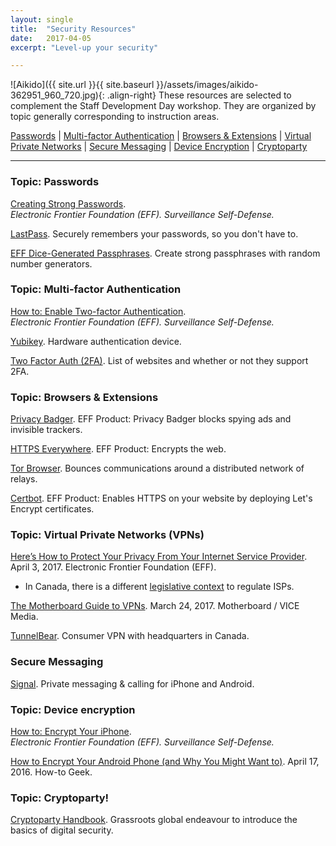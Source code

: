 ```yaml
---
layout: single
title:  "Security Resources"
date:   2017-04-05
excerpt: "Level-up your security"

---
```

 
![Aikido]({{ site.url }}{{ site.baseurl }}/assets/images/aikido-362951_960_720.jpg){: .align-right} These resources are selected to complement the Staff Development Day workshop. They are organized by topic generally corresponding to instruction areas.  

[Passwords](#topic:-passwords) | [Multi-factor Authentication](#topic:-multi-factor-authentication) | [Browsers & Extensions](#topic:-browsers-&-extensions) | [Virtual Private Networks](#topic:-virtual-private-networks-(vpns)) | [Secure Messaging](#secure-messaging) | [Device Encryption](#topic:-device-encryption) | [Cryptoparty](#topic:-cryptoparty!)

***

### Topic: Passwords

[Creating Strong Passwords](https://ssd.eff.org/en/module/creating-strong-passwords).  
_Electronic Frontier Foundation (EFF). Surveillance Self-Defense._

[LastPass](https://www.lastpass.com/how-it-works).
Securely remembers your passwords, so you don't have to.

[EFF Dice-Generated Passphrases](https://www.eff.org/dice).
Create strong passphrases with random number generators.

### Topic: Multi-factor Authentication

[How to: Enable Two-factor Authentication](https://ssd.eff.org/en/module/how-enable-two-factor-authentication).  
_Electronic Frontier Foundation (EFF). Surveillance Self-Defense._

[Yubikey](https://www.yubico.com/products/yubikey-hardware/).
Hardware authentication device.

[Two Factor Auth (2FA)](https://twofactorauth.org/).
List of websites and whether or not they support 2FA.

### Topic: Browsers & Extensions

[Privacy Badger](https://www.eff.org/privacybadger).
EFF Product: Privacy Badger blocks spying ads and invisible trackers. 

[HTTPS Everywhere](https://www.eff.org/HTTPS-EVERYWHERE).
EFF Product: Encrypts the web.

[Tor Browser](https://www.torproject.org/projects/torbrowser.html.en).
Bounces communications around a distributed network of relays.

[Certbot](https://certbot.eff.org/).
EFF Product: Enables HTTPS on your website by deploying Let's Encrypt certificates.

### Topic: Virtual Private Networks (VPNs)

[Here’s How to Protect Your Privacy From Your Internet Service Provider](https://www.eff.org/deeplinks/2017/04/heres-how-protect-your-privacy-your-internet-service-provider).
April 3, 2017. Electronic Frontier Foundation (EFF). 
+ In Canada, there is a different [legislative context](http://www.cbc.ca/news/technology/us-fcc-internet-privacy-legislation-marketing-ads-canada-1.4046512) to regulate ISPs.

[The Motherboard Guide to VPNs](https://motherboard.vice.com/en_us/article/the-best-vpns-ranked).
March 24, 2017. Motherboard / VICE Media.

[TunnelBear](https://www.tunnelbear.com/privacy-policy).
Consumer VPN with headquarters in Canada.

### Secure Messaging

[Signal](https://whispersystems.org/).
Private messaging & calling for iPhone and Android.

### Topic: Device encryption

[How to: Encrypt Your iPhone](https://ssd.eff.org/en/module/how-encrypt-your-iphone).  
_Electronic Frontier Foundation (EFF). Surveillance Self-Defense._

[How to Encrypt Your Android Phone (and Why You Might Want to)](https://www.howtogeek.com/141953/how-to-encrypt-your-android-phone-and-why-you-might-want-to/).
April 17, 2016. How-to Geek.

### Topic: Cryptoparty!

[Cryptoparty Handbook](https://www.cryptoparty.in/learn/handbook).
Grassroots global endeavour to introduce the basics of digital security.
